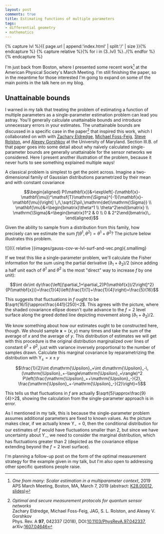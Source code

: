 ```yaml
---
layout: post
comments: true
title: Estimating functions of multiple parameters
tags:
- differential geometry
- mathematics
---
```


{% capture lvl %}{{ page.url | append:'index.html' | split:'/' | size }}{% endcapture %}
{% capture relative %}{% for i in (3..lvl) %}../{% endfor %}{% endcapture %}

I'm just back from Boston, where I presented some recent work[^talk] at the
American Physical Society's March Meeting. I'm still finishing the paper, so in
the meantime for those interested I'm going to expand on some of the main
points in the talk here on my blog.

## Unattainable bounds

I warned in my talk that treating the problem of estimating a function of
multiple parameters as a single-parameter estimation problem can lead you
astray. You'll generally calculate unattainable bounds and introduce
unnecessary errors in your estimates. The unattainable bounds are discussed in
a specific case in the paper[^sensenet] that inspired this work, which
I collaborated on with with [Zachary Eldredge][eldredge], [Michael
Foss-Feig][fossfeig], [Steve Rolston][rolston], and [Alexey Gorshkov][gorshkov]
at the University of Maryland. Section III.B. of that paper goes into some
detail about why naïvely calculated single-parameter bounds are generally
unattainable for the sensor networks we considered. Here I present another
illustration of the problem, because it never hurts to see something explained
multiple ways!

A classical problem is simplest to get the point across. Imagine
a two-dimensional family of Gaussian distributions parametrized by their mean
and with constant covariance

$$\begin{aligned}
P(\mathbf{x})&=\exp\left[-(\mathbf{x}-\mathbf{\mu})^\mathsf{T}\mathrm{\Sigma}^{-1}(\mathbf{x}-\mathbf{\mu})\right]
\,/\,\sqrt{2\pi\,\mathrm{det}\mathrm{\Sigma}}
\\
\mathbf{\mu}&=\begin{bmatrix}\theta^1 \\ \theta^2\end{bmatrix}
\\
\mathrm{\Sigma}&=\begin{bmatrix}1^2 & 0 \\ 0 & 2^2\end{bmatrix}\,.
\end{aligned}$$

Given the ability to sample from a distribution from this family, how precisely
can we estimate the sum $f(\theta^1,\theta^2)=\theta^1+\theta^2$? The picture
below illustrates this problem.

![]({{ relative }}images/gauss-cov-w-lvl-surf-and-vec.png){.smallimg}

If we treat
this like a single-parameter problem, we'll calculate the Fisher information
for the sum using the partial derivative $(\partial_1+\partial_2)/2$ (since
adding a half unit each of $\theta^1$ and $\theta^2$ is the most "direct" way
to increase $f$ by one unit):

$$\int dx\int dy\frac{\left[(\partial_1+\partial_2)P(\mathbf{x})/2\right]^2}
{P(\mathbf{x})}=\frac{1}{4}\left(\frac{1}{1}+\frac{1}{4}\right)=\frac{5}{16}$$

This suggests that fluctuations in $f$ ought to be
$\sqrt{16/5}\approx\frac{441}{250}<2$. This agrees with the picture, where the
shaded covariance ellipse doesn't quite advance to the $f=2$ level surface
along the greed dotted line depicting movement along
$(\partial_1+\partial_2)/2$.

We know something about how our estimates ought to be constructed here, though.
We should sample $\mathbf{x}=(x,y)$ many times and take the sum of the average
of $x$ and the average of $y$. This distribution of estimates we will get with
this procedure is the original distribution marginalized over lines of constant
$\theta^1+\theta^2$, just with variance inversely proportional to the number of
samples drawn. Calculate this marginal covariance by reparametrizing the
distribution with $\mathrm{\Upsilon}_\pm=x\pm y$

$$\frac{1}{2}\int d\mathrm{\Upsilon}_+\int d\mathrm{\Upsilon}_-\,(\mathrm{\Upsilon}_+-\langle\mathrm{\Upsilon}_+\rangle)^2
P\left(\frac{\mathrm{\Upsilon}_++\mathrm{\Upsilon}_-}{2},
\frac{\mathrm{\Upsilon}_+-\mathrm{\Upsilon}_-}{2}\right)=5$$

This tells us that fluctuations in $f$ are actually
$\sqrt{5}\approx\frac{9}{4}>2$, showing the calculation from the
single-parameter approach is in error.

As I mentioned in my talk, this is because the single-parameter problem assumes
additional parameters are fixed to known values. As the picture makes clear, if
we actually knew $\mathrm{\Upsilon}_-=0$, then the conditional distribution for
our estimates of $f$ would have fluctuations smaller than 2, but since we have
uncertainty about $\mathrm{\Upsilon}_-$, we need to consider the marginal
distribution, which has fluctuations greater than 2 (depicted as the covariance
ellipse extending beyond the $f=2$ level surface).

I'm planning a follow-up post on the form of the optimal measurement strategy
for the example given in my talk, but I'm also open to addressing other
specific questions people raise.

[^talk]: *One from many: Scalar estimation in a multiparameter context*, 2019 APS March Meeting, Boston, MA, March 7, 2019 (abstract: [K28.00012](http://meetings.aps.org/Meeting/MAR19/Session/K28.12), [slides](https://jarthurgross.github.io/apsmarch2019))
[^sensenet]: *Optimal and secure measurement protocols for quantum sensor networks*  
  Zachary Eldredge, Michael Foss-Feig, JAG, S. L. Rolston, and Alexey V.
  Gorshkov  
  Phys. Rev. A **97**, 042337 (2018),
  DOI:[10.1103/PhysRevA.97.042337](https://doi.org/10.1103/PhysRevA.97.042337),
  arXiv:[1607.04646](https://arxiv.org/abs/1607.04646)

[eldredge]: https://www.eldredge.science/
[fossfeig]: https://scholar.google.com/citations?user=3UXsWmAAAAAJ&hl=en
[rolston]: https://groups.jqi.umd.edu/rolston/
[gorshkov]: https://groups.jqi.umd.edu/gorshkov/
